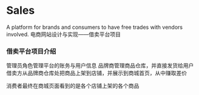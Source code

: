 # Sales
A platform for brands and consumers to have free trades with vendors involved.
电商网站设计与实现——借卖平台项目

### 借卖平台项目介绍
管理员角色管理平台的账务与用户信息
品牌商管理商品仓库，并直接发货给用户
借卖方从品牌商仓库处把商品上架到店铺，并展示到商城首页，从中赚取差价

消费者最终在商城页面看到的是各个店铺上架的各个商品
